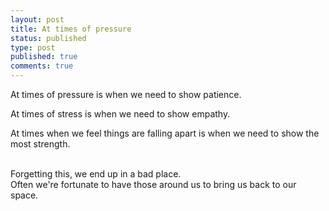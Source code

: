 ```yaml
---
layout: post
title: At times of pressure
status: published
type: post
published: true
comments: true
---
```


At times of pressure is when we need to show patience.<br/>

At times of stress is when we need to show empathy.<br/>

At times when we feel things are falling apart is when we need to show the most strength.<br/>


<br/>
Forgetting this, we end up in a bad place. 

<br/>
Often we're fortunate to have those around us to bring us back to our space.
 